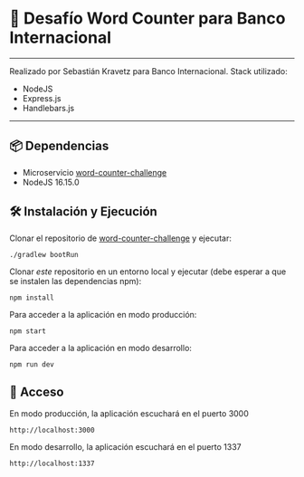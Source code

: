 # 🚀 Desafío Word Counter para Banco Internacional

---

Realizado por Sebastián Kravetz para Banco Internacional.
Stack utilizado:

- NodeJS
- Express.js
- Handlebars.js

---

## 📦 Dependencias

- Microservicio [word-counter-challenge](https://github.com/bi-lriveros/word-counter-challenge/)
- NodeJS 16.15.0

## 🛠 Instalación y Ejecución

Clonar el repositorio de [word-counter-challenge](https://github.com/bi-lriveros/word-counter-challenge/) y ejecutar:

```
./gradlew bootRun
```

Clonar _este_ repositorio en un entorno local y ejecutar (debe esperar a que se instalen las dependencias npm):

```
npm install
```

Para acceder a la aplicación en modo producción:

```
npm start
```

Para acceder a la aplicación en modo desarrollo:

```
npm run dev
```

## 🔐 Acceso

En modo producción, la aplicación escuchará en el puerto 3000

```
http://localhost:3000
```

En modo desarrollo, la aplicación escuchará en el puerto 1337

```
http://localhost:1337
```

##
